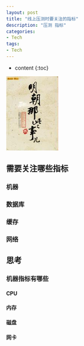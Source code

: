 ```yaml
---
layout: post
title: "线上压测时要关注的指标"
description: "压测 指标"
categories: 
- Tech
tags:
- Tech
---
```


* content
{:toc}

![Metrics](/css/pics/2017-10-09-ming-dynasty.jpg)

## 需要关注哪些指标

### 机器
### 数据库
### 缓存
### 网络

## 思考

### 机器指标有哪些

#### CPU

#### 内存

#### 磁盘

#### 网卡

